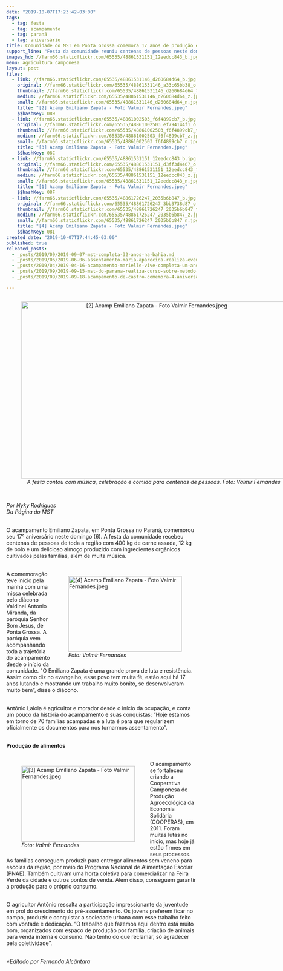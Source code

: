 ```yaml
---
date: "2019-10-07T17:23:42-03:00"
tags:
  - tag: festa
  - tag: acampamento
  - tag: paraná
  - tag: aniversário
title: Comunidade do MST em Ponta Grossa comemora 17 anos de produção e luta no PR
support_line: "Festa da comunidade reuniu centenas de pessoas neste domingo (6), com carne assada, almoço, bolo e muita música"
images_hd: //farm66.staticflickr.com/65535/48861531151_12eedcc843_b.jpg
menu: agricultura camponesa
layout: post
files:
  - link: //farm66.staticflickr.com/65535/48861531146_d260684d64_b.jpg
    original: //farm66.staticflickr.com/65535/48861531146_a33c65bb38_o.jpg
    thumbnail: //farm66.staticflickr.com/65535/48861531146_d260684d64_t.jpg
    medium: //farm66.staticflickr.com/65535/48861531146_d260684d64_z.jpg
    small: //farm66.staticflickr.com/65535/48861531146_d260684d64_n.jpg
    title: "[2] Acamp Emiliano Zapata - Foto Valmir Fernandes.jpeg"
    $$hashKey: 089
  - link: //farm66.staticflickr.com/65535/48861002503_f6f4899cb7_b.jpg
    original: //farm66.staticflickr.com/65535/48861002503_ef794144f1_o.jpg
    thumbnail: //farm66.staticflickr.com/65535/48861002503_f6f4899cb7_t.jpg
    medium: //farm66.staticflickr.com/65535/48861002503_f6f4899cb7_z.jpg
    small: //farm66.staticflickr.com/65535/48861002503_f6f4899cb7_n.jpg
    title: "[3] Acamp Emiliano Zapata - Foto Valmir Fernandes.jpeg"
    $$hashKey: 08C
  - link: //farm66.staticflickr.com/65535/48861531151_12eedcc843_b.jpg
    original: //farm66.staticflickr.com/65535/48861531151_d3ff3d4467_o.jpg
    thumbnail: //farm66.staticflickr.com/65535/48861531151_12eedcc843_t.jpg
    medium: //farm66.staticflickr.com/65535/48861531151_12eedcc843_z.jpg
    small: //farm66.staticflickr.com/65535/48861531151_12eedcc843_n.jpg
    title: "[1] Acamp Emiliano Zapata - Foto Valmir Fernandes.jpeg"
    $$hashKey: 08F
  - link: //farm66.staticflickr.com/65535/48861726247_2035b6b847_b.jpg
    original: //farm66.staticflickr.com/65535/48861726247_3bb3738d87_o.jpg
    thumbnail: //farm66.staticflickr.com/65535/48861726247_2035b6b847_t.jpg
    medium: //farm66.staticflickr.com/65535/48861726247_2035b6b847_z.jpg
    small: //farm66.staticflickr.com/65535/48861726247_2035b6b847_n.jpg
    title: "[4] Acamp Emiliano Zapata - Foto Valmir Fernandes.jpeg"
    $$hashKey: 08I
created_date: "2019-10-07T17:44:45-03:00"
published: true
releated_posts:
  - _posts/2019/09/2019-09-07-mst-completa-32-anos-na-bahia.md
  - _posts/2019/06/2019-06-06-assentamento-maria-aparecida-realiza-evento-de-luta-resistencia-e-fe.md
  - _posts/2019/04/2019-04-16-acampamento-marielle-vive-completa-um-ano-em-valinhos.md
  - _posts/2019/09/2019-09-15-mst-do-parana-realiza-curso-sobre-metodo-cubano-de-alfabetizacao-de-jovens-e-adultos.md
  - _posts/2019/09/2019-09-18-acampamento-de-castro-comemora-4-aniversario-com-festa-da-semente-crioula.md

---
```

<div style="text-align:center">
<figure class="image" style="display:inline-block"><img alt="[2] Acamp Emiliano Zapata - Foto Valmir Fernandes.jpeg" height="467" src="//farm66.staticflickr.com/65535/48861531146_d260684d64_b.jpg" width="700" />
<figcaption><em>A festa contou com m&uacute;sica, celebra&ccedil;&atilde;o e comida para centenas de pessoas. Foto: Valmir Fernandes</em></figcaption>
</figure>
</div>

<p><br />
<em>Por Nyky Rodrigues<br />
Da P&aacute;gina do MST</em><br />
&nbsp;</p>

<p>O acampamento Emiliano Zapata, em Ponta Grossa no Paran&aacute;, comemorou seu 17&deg; anivers&aacute;rio neste domingo (6). A festa da comunidade recebeu centenas de pessoas de toda a regi&atilde;o&nbsp;com 400 kg de carne assada, 12 kg de bolo e um delicioso almo&ccedil;o produzido com ingredientes org&acirc;nicos cultivados pelas fam&iacute;lias, al&eacute;m de muita m&uacute;sica.&nbsp;<br />
&nbsp;</p>

<figure class="image" style="float:right"><img alt="[4] Acamp Emiliano Zapata - Foto Valmir Fernandes.jpeg" height="200" src="//farm66.staticflickr.com/65535/48861726247_2035b6b847_b.jpg" width="300" />
<figcaption><em>Foto: Valmir Fernandes</em></figcaption>
</figure>

<p>A comemora&ccedil;&atilde;o teve in&iacute;cio pela manh&atilde; com uma missa celebrada pelo di&aacute;cono Valdinei Antonio Miranda, da par&oacute;quia Senhor Bom Jesus, de Ponta Grossa. A par&oacute;quia vem acompanhando toda a trajet&oacute;ria do acampamento desde o in&iacute;cio da comunidade. &quot;O Emiliano Zapata &eacute; uma grande prova de luta e resist&ecirc;ncia. Assim como diz no evangelho, esse povo tem muita f&eacute;, est&atilde;o aqui h&aacute; 17 anos lutando e mostrando um trabalho muito bonito, se desenvolveram muito bem&rdquo;, disse o di&aacute;cono.&nbsp;<br />
&nbsp;</p>

<p>Ant&ocirc;nio Laiola &eacute; agricultor e morador desde o in&iacute;cio da ocupa&ccedil;&atilde;o, e conta um pouco da hist&oacute;ria do acampamento e suas conquistas: &ldquo;Hoje estamos em torno de 70 fam&iacute;lias acampadas e a luta &eacute; para que regularizem oficialmente os documentos para nos tornarmos assentamento&rdquo;.&nbsp;&nbsp;</p>

<p><br />
<strong>Produ&ccedil;&atilde;o de alimentos&nbsp;</strong><br />
&nbsp;</p>

<figure class="image" style="float:left"><img alt="[3] Acamp Emiliano Zapata - Foto Valmir Fernandes.jpeg" height="200" src="//farm66.staticflickr.com/65535/48861002503_f6f4899cb7_b.jpg" width="300" />
<figcaption><em>Foto: Valmir Fernandes</em></figcaption>
</figure>

<p>O acampamento se fortaleceu criando a Cooperativa Camponesa de Produ&ccedil;&atilde;o Agroecol&oacute;gica da Economia Solid&aacute;ria (COOPERAS), em 2011. Foram muitas lutas no in&iacute;cio, mas hoje j&aacute; est&atilde;o firmes em seus processos. As fam&iacute;lias conseguem produzir para entregar alimentos sem veneno para escolas da regi&atilde;o, por meio do Programa Nacional de Alimenta&ccedil;&atilde;o Escolar (PNAE). Tamb&eacute;m cultivam uma horta coletiva para comercializar na Feira Verde da cidade e outros pontos de venda. Al&eacute;m disso, conseguem garantir a produ&ccedil;&atilde;o para o pr&oacute;prio consumo.&nbsp;&nbsp;</p>

<p><br />
O agricultor Ant&ocirc;nio ressalta a participa&ccedil;&atilde;o impressionante da juventude em prol do crescimento do pr&eacute;-assentamento. Os jovens preferem ficar no campo, produzir e conquistar a sociedade urbana com esse trabalho feito com vontade e dedica&ccedil;&atilde;o. &ldquo;O trabalho que fazemos aqui dentro est&aacute; muito bom, organizados com espa&ccedil;o de produ&ccedil;&atilde;o por fam&iacute;lia, cria&ccedil;&atilde;o de animais para venda interna e consumo. N&atilde;o tenho do que reclamar, s&oacute; agradecer pela coletividade&rdquo;.&nbsp;</p>

<p><br />
<em>*Editado por Fernanda Alc&acirc;ntara</em></p>
